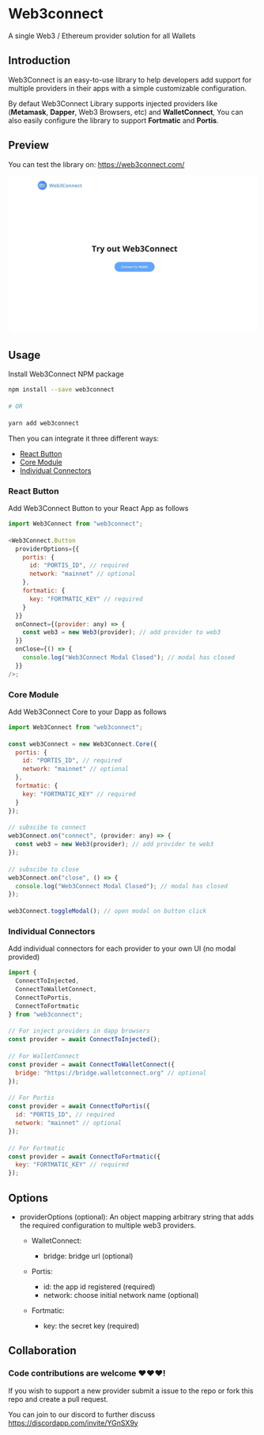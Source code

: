 # Web3connect

A single Web3 / Ethereum provider solution for all Wallets

## Introduction

Web3Connect is an easy-to-use library to help developers add support for multiple providers in their apps with a simple customizable configuration.

By defaut Web3Connect Library supports injected providers like (**Metamask**, **Dapper**, Web3 Browsers, etc) and **WalletConnect**, You can also easily configure the library to support **Fortmatic** and **Portis**.

## Preview

You can test the library on: https://web3connect.com/

![preview](./images/preview.gif)

## Usage

Install Web3Connect NPM package

```bash
npm install --save web3connect

# OR

yarn add web3connect
```

Then you can integrate it three different ways:

- [React Button](#React-Button)
- [Core Module](#Core-Module)
- [Individual Connectors](#Individual-Connectors)

### React Button

Add Web3Connect Button to your React App as follows

```js
import Web3Connect from "web3connect";

<Web3Connect.Button
  providerOptions={{
    portis: {
      id: "PORTIS_ID", // required
      network: "mainnet" // optional
    },
    fortmatic: {
      key: "FORTMATIC_KEY" // required
    }
  }}
  onConnect={(provider: any) => {
    const web3 = new Web3(provider); // add provider to web3
  }}
  onClose={() => {
    console.log("Web3Connect Modal Closed"); // modal has closed
  }}
/>;
```

### Core Module

Add Web3Connect Core to your Dapp as follows

```js
import Web3Connect from "web3connect";

const web3Connect = new Web3Connect.Core({
  portis: {
    id: "PORTIS_ID", // required
    network: "mainnet" // optional
  },
  fortmatic: {
    key: "FORTMATIC_KEY" // required
  }
});

// subscibe to connect
web3Connect.on("connect", (provider: any) => {
  const web3 = new Web3(provider); // add provider to web3
});

// subscibe to close
web3Connect.on("close", () => {
  console.log("Web3Connect Modal Closed"); // modal has closed
});

web3Connect.toggleModal(); // open modal on button click
```

### Individual Connectors

Add individual connectors for each provider to your own UI (no modal provided)

```js
import {
  ConnectToInjected,
  ConnectToWalletConnect,
  ConnectToPortis,
  ConnectToFortmatic
} from "web3connect";

// For inject providers in dapp browsers
const provider = await ConnectToInjected();

// For WalletConnect
const provider = await ConnectToWalletConnect({
  bridge: "https://bridge.walletconnect.org" // optional
});

// For Portis
const provider = await ConnectToPortis({
  id: "PORTIS_ID", // required
  network: "mainnet" // optional
});

// For Fortmatic
const provider = await ConnectToFortmatic({
  key: "FORTMATIC_KEY" // required
});
```

## Options

- providerOptions (optional): An object mapping arbitrary string that adds the required configuration to multiple web3 providers.

  - WalletConnect:

    - bridge: bridge url (optional)

  - Portis:

    - id: the app id registered (required)
    - network: choose initial network name (optional)

  - Fortmatic:

    - key: the secret key (required)

## Collaboration

### Code contributions are welcome ❤️❤️❤️!

If you wish to support a new provider submit a issue to the repo or fork this repo and create a pull request.

You can join to our discord to further discuss https://discordapp.com/invite/YGnSX9y
